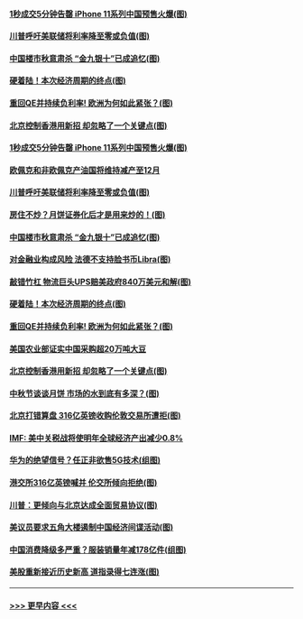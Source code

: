 #### [1秒成交5分钟告罄 iPhone 11系列中国预售火爆(图)](../pages/p5/907373.md?t=09142044) 
#### [川普呼吁美联储将利率降至零或负值(图)](../pages/p5/907303.md?t=09142044) 
#### [中国楼市秋意肃杀 “金九银十”已成追忆(图)](../pages/p5/907275.md?t=09142044) 
#### [硬着陆！本次经济周期的终点(图)](../pages/p5/907268.md?t=09142044) 
#### [重回QE并持续负利率! 欧洲为何如此紧张？(图)](../pages/p5/907269.md?t=09142044) 
#### [北京控制香港用新招 却忽略了一个关键点(图)](../pages/p5/907256.md?t=09142044) 
#### [1秒成交5分钟告罄 iPhone 11系列中国预售火爆(图)](../pages/p5/907373.md?t=09142044) 
#### [欧佩克和非欧佩克产油国将维持减产至12月](../pages/p5/907339.md?t=09142044) 
#### [川普呼吁美联储将利率降至零或负值(图)](../pages/p5/907303.md?t=09142044) 
#### [房住不炒？月饼证券化后才是用来炒的！(图)](../pages/p5/907337.md?t=09142044) 
#### [中国楼市秋意肃杀 “金九银十”已成追忆(图)](../pages/p5/907275.md?t=09142044) 
#### [对金融业构成风险 法德不支持脸书币Libra(图)](../pages/p5/907312.md?t=09142044) 
#### [敲错竹杠 物流巨头UPS赔美政府840万美元和解(图)](../pages/p5/907308.md?t=09142044) 
#### [硬着陆！本次经济周期的终点(图)](../pages/p5/907268.md?t=09142044) 
#### [重回QE并持续负利率! 欧洲为何如此紧张？(图)](../pages/p5/907269.md?t=09142044) 
#### [美国农业部证实中国采购超20万吨大豆](../pages/p5/907287.md?t=09142044) 
#### [北京控制香港用新招 却忽略了一个关键点(图)](../pages/p5/907256.md?t=09142044) 
#### [中秋节谈谈月饼 市场的水到底有多深？(图)](../pages/p5/907241.md?t=09142044) 
#### [北京打错算盘 316亿英镑收购伦敦交易所遭拒(图)](../pages/p5/907236.md?t=09142044) 
#### [IMF: 美中关税战将使明年全球经济产出减少0.8%](../pages/p5/907233.md?t=09142044) 
#### [华为的绝望信号？任正非欲售5G技术(组图)](../pages/p5/907155.md?t=09142044) 
#### [港交所316亿英镑喊并 伦交所倾向拒绝(图)](../pages/p5/907207.md?t=09142044) 
#### [川普：更倾向与北京达成全面贸易协议(图)](../pages/p5/907211.md?t=09142044) 
#### [美议员要求五角大楼遏制中国经济间谍活动(图)](../pages/p5/907199.md?t=09142044) 
#### [中国消费降级多严重？服装销量年减178亿件(组图)](../pages/p5/907157.md?t=09142044) 
#### [美股重新接近历史新高 道指录得七连涨(图)](../pages/p5/907182.md?t=09142044) 

----
#### [ >>> 更早内容 <<< ](../indexes/p5-earlier.md)

